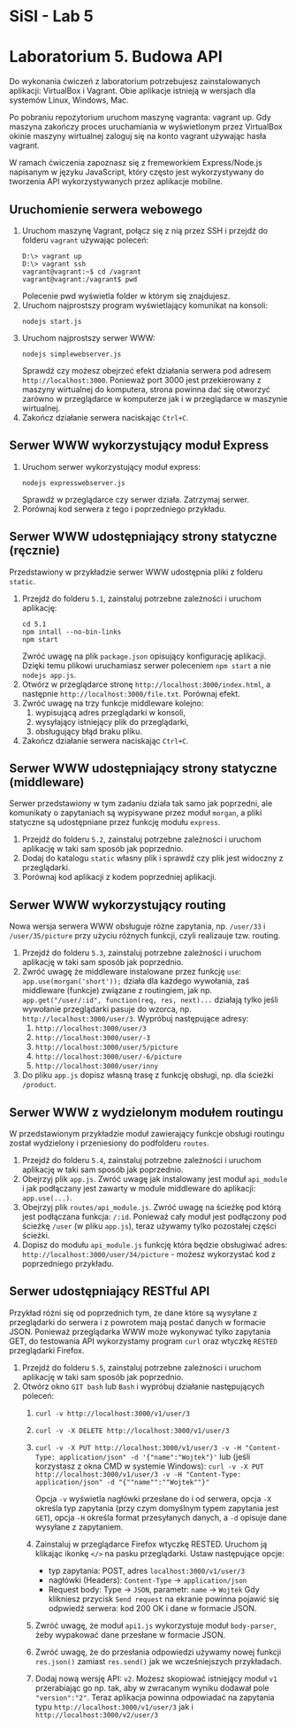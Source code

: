# SiSI - Lab 5

# Laboratorium 5. Budowa API

Do wykonania ćwiczeń z laboratorium potrzebujesz zainstalowanych aplikacji: VirtualBox i Vagrant. Obie aplikacje istnieją w wersjach dla systemów Linux, Windows, Mac.

Po pobraniu repozytorium uruchom maszynę vagranta: vagrant up. Gdy maszyna zakończy proces uruchamiania w wyświetlonym przez VirtualBox okinie maszyny wirtualnej zaloguj się na konto vagrant używając hasła vagrant.

W ramach ćwiczenia zapoznasz się z fremeworkiem Express/Node.js napisanym w języku JavaScript, który często jest wykorzystywany do tworzenia API wykorzystywanych przez aplikacje mobilne.

## Uruchomienie serwera webowego

1. Uruchom maszynę Vagrant, połącz się z nią przez SSH i przejdź do folderu `vagrant` używając poleceń:
   ```
   D:\> vagrant up
   D:\> vagrant ssh
   vagrant@vagrant:~$ cd /vagrant
   vagrant@vagrant:/vagrant$ pwd
   ```
   Polecenie pwd wyświetla folder w którym się znajdujesz.
2. Uruchom najprostszy program wyświetlający komunikat na konsoli:
   ```
   nodejs start.js
   ```
3. Uruchom najprostszy serwer WWW:
   ```
   nodejs simplewebserver.js
   ```
   Sprawdź czy możesz obejrzeć efekt działania serwera pod adresem `http://localhost:3000`. Ponieważ port 3000 jest przekierowany z maszyny wirtualnej do komputera, strona powinna dać się otworzyć zarówno w przeglądarce w komputerze jak i w przeglądarce w maszynie wirtualnej. 
4. Zakończ działanie serwera naciskając `Ctrl+C`.

## Serwer WWW wykorzystujący moduł Express

1. Uruchom serwer wykorzystujący moduł express:
   ```
   nodejs expresswebserver.js
   ```
   Sprawdź w przeglądarce czy serwer działa. Zatrzymaj serwer.
2. Porównaj kod serwera z tego i poprzedniego przykładu.

## Serwer WWW udostępniający strony statyczne (ręcznie)

Przedstawiony w przykładzie serwer WWW udostępnia pliki z folderu `static`.

1. Przejdź do folderu `5.1`, zainstaluj potrzebne zależności i uruchom aplikację:
   ```
   cd 5.1
   npm intall --no-bin-links
   npm start
   ```
   Zwróć uwagę na plik `package.json` opisujący konfigurację aplikacji. Dzięki temu plikowi uruchamiasz serwer poleceniem `npm start` a nie `nodejs app.js`.
2. Otwórz w przeglądarce stronę `http://localhost:3000/index.html`, a następnie `http://localhost:3000/file.txt`. Porównaj efekt.
3. Zwróć uwagę na trzy funkcje middleware kolejno: 
   1. wypisującą adres przeglądarki w konsoli, 
   2. wysyłający istniejący plik do przeglądarki,
   3. obsługujący błąd braku pliku.
4. Zakończ działanie serwera naciskając `Ctrl+C`.

## Serwer WWW udostępniający strony statyczne (middleware)

Serwer przedstawiony w tym zadaniu działa tak samo jak poprzedni, ale komunikaty o zapytaniach są wypisywane przez moduł `morgan`, a pliki statyczne są udostępniane przez funkcję modułu `express`.

1. Przejdź do folderu `5.2`, zainstaluj potrzebne zależności i uruchom aplikację w taki sam sposób jak poprzednio.
2. Dodaj do katalogu `static` własny plik i sprawdź czy plik jest widoczny z przeglądarki.
3. Porównaj kod aplikacji z kodem poprzedniej aplikacji. 

## Serwer WWW wykorzystujący routing

Nowa wersja serwera WWW obsługuje różne zapytania, np. `/user/33` i `/user/35/picture` przy użyciu różnych funkcji, czyli realizauje tzw. routing.

1. Przejdź do folderu `5.3`, zainstaluj potrzebne zależności i uruchom aplikację w taki sam sposób jak poprzednio.
2. Zwróć uwagę że middleware instalowane przez funkcję `use`: `app.use(morgan('short'));` działa dla każdego wywołania, zaś middleware (funkcje) związane z routingiem, jak np. `app.get("/user/:id", function(req, res, next)...` działają tylko jeśli wywołanie przeglądarki pasuje do wzorca, np. `http://localhost:3000/user/3`. Wypróbuj następujące adresy:
   1. `http://localhost:3000/user/3` 
   2. `http://localhost:3000/user/-3` 
   3. `http://localhost:3000/user/5/picture` 
   4. `http://localhost:3000/user/-6/picture`
   5. `http://localhost:3000/user/inny` 
3. Do pliku `app.js` dopisz własną trasę z funkcję obsługi, np. dla ścieżki `/product`.

## Serwer WWW z wydzielonym modułem routingu

W przedstawionym przykładzie moduł zawierający funkcje obsługi routingu został wydzielony i przeniesiony do podfolderu `routes`.

1. Przejdź do folderu `5.4`, zainstaluj potrzebne zależności i uruchom aplikację w taki sam sposób jak poprzednio.
2. Obejrzyj plik `app.js`. Zwróć uwagę jak instalowany jest moduł `api_module` i jak podłączany jest zawarty w module middleware do aplikacji: `app.use(...)`.
3. Obejrzyj plik `routes/api_module.js`. Zwróć uwagę na ścieżkę pod którą jest podłączana funkcja: `/:id`. Ponieważ cały moduł jest podłączony pod ścieżkę `/user` (w pliku `app.js`), teraz używamy tylko pozostałej części ścieżki.
4. Dopisz do modułu `api_module.js` funkcję która będzie obsługiwać adres: `http://localhost:3000/user/34/picture` - możesz wykorzystać kod z poprzedniego przykładu.

## Serwer udostępniający RESTful API

Przykład różni się od poprzednich tym, że dane które są wysyłane z przeglądarki do serwera i z powrotem mają postać danych w formacie JSON. Ponieważ przeglądarka WWW może wykonywać tylko zapytania GET, do testowania API wykorzystamy program `curl` oraz wtyczkę `RESTED` przeglądarki Firefox.

1. Przejdź do folderu `5.5`, zainstaluj potrzebne zależności i uruchom aplikację w taki sam sposób jak poprzednio.
2. Otwórz okno `GIT bash` lub `Bash` i wypróbuj działanie następujących poleceń:
   1.  `curl -v http://localhost:3000/v1/user/3`
   2.  `curl -v -X DELETE http://localhost:3000/v1/user/3`
   3.  `curl -v -X PUT http://localhost:3000/v1/user/3 -v -H "Content-Type: application/json" -d '{"name":"Wojtek"}'` lub (jeśli korzystasz z okna CMD w systemie Windows): `curl -v -X PUT http://localhost:3000/v1/user/3 -v -H "Content-Type: application/json" -d "{""name"":""Wojtek""}"`
     
        Opcja `-v` wyświetla nagłówki przesłane do i od serwera, opcja `-X` określa typ zapytania (przy czym domyślnym typem zapytania jest `GET`), opcja `-H` określa format przesyłanych danych, a `-d` opisuje dane wysyłane z zapytaniem.
   4. Zainstaluj w przeglądarce Firefox wtyczkę RESTED. Uruchom ją klikając ikonkę `</>` na pasku przeglądarki. Ustaw następujące opcje:
      - typ zapytania: POST, adres `localhost:3000/v1/user/3`
      - nagłówki (Headers): `Content-Type` -> `application/json`
      - Request body: Type -> `JSON`, parametr: `name` -> `Wojtek`
    Gdy klikniesz przycisk `Send request` na ekranie powinna pojawić się odpwiedź serwera: kod 200 OK i dane w formacie JSON.  
    5. Zwróć uwagę, że moduł `api1.js` wykorzystuje moduł `body-parser`, żeby wypakować dane przesłane w formacie JSON.
    6. Zwróć uwagę, że do przesłania odpowiedzi używamy nowej funkcji `res.json()` zamiast `res.send()` jak we wcześniejszych przykładach.
    7. Dodaj nową wersję API: `v2`. Możesz skopiować istniejący moduł `v1` przerabiając go np. tak, aby w zwracanym wyniku dodawał pole `"version":"2"`. Teraz aplikacja powinna odpowiadać na zapytania typu `http://localhost:3000/v1/user/3` jak i `http://localhost:3000/v2/user/3`




 
